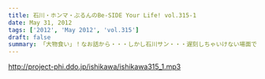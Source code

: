 ```yaml
---
title: 石川・ホンマ・ぶるんのBe-SIDE Your Life! vol.315-1
date: May 31, 2012
tags: ['2012', 'May 2012', 'vol.315']
draft: false
summary: 「大物食い」！なお話から・・・しかし石川サン・・・遅刻しちゃいけない場面でギリギリな生き方をしますな～～～ＮＡＭＡＥ
---
```


http://project-phi.ddo.jp/ishikawa/ishikawa315_1.mp3